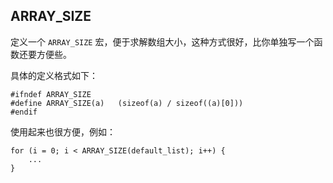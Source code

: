 ## ARRAY_SIZE
定义一个 `ARRAY_SIZE` 宏，便于求解数组大小，这种方式很好，比你单独写一个函数还要方便些。

具体的定义格式如下：

	#ifndef ARRAY_SIZE
	#define ARRAY_SIZE(a)	(sizeof(a) / sizeof((a)[0]))
	#endif

使用起来也很方便，例如：

	for (i = 0; i < ARRAY_SIZE(default_list); i++) {
		...
	}
